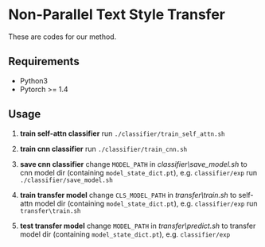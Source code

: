 # Non-Parallel Text Style Transfer
These are codes for our method.

## Requirements
- Python3
- Pytorch >= 1.4

## Usage
1. **train self-attn classifier**
   run `./classifier/train_self_attn.sh`

2. **train cnn classifier**
   run `./classifier/train_cnn.sh`

3. **save cnn classifier**
   change `MODEL_PATH` in *classifier\save_model.sh* to cnn model dir (containing `model_state_dict.pt`), e.g. `classifier/exp`
   run `./classifier/save_model.sh`

4. **train transfer model**
   change `CLS_MODEL_PATH` in *transfer\train.sh* to self-attn model dir (containing `model_state_dict.pt`), e.g. `classifier/exp`
   run `transfer\train.sh`

5. **test transfer model**
   change `MODEL_PATH` in *transfer\predict.sh* to transfer model dir (containing `model_state_dict.pt`), e.g. `classifier/exp`


